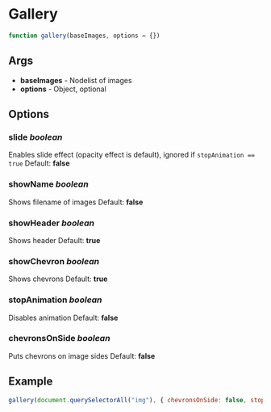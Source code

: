 # Gallery

```js
function gallery(baseImages, options = {})
```

## Args
- __baseImages__    - Nodelist of images
- __options__       - Object, optional

## Options
### slide _boolean_
Enables slide effect (opacity effect is default), ignored if `stopAnimation == true`
Default: __false__

### showName _boolean_
Shows filename of images
Default: __false__

### showHeader _boolean_
Shows header
Default: __true__

### showChevron _boolean_
Shows chevrons
Default: __true__

### stopAnimation _boolean_
Disables animation
Default: __false__

### chevronsOnSide _boolean_
Puts chevrons on image sides
Default: __false__

## Example
```js
gallery(document.querySelectorAll("img"), { chevronsOnSide: false, stopAnimation: false, showChevron: true, showHeader: true, showName: true, slide: true});
```
